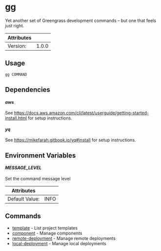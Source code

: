 # gg

Yet another set of Greengrass development commands – but one that feels just right.

| Attributes       | &nbsp;
|------------------|-------------
| Version:         | 1.0.0

## Usage

```bash
gg COMMAND
```

## Dependencies

#### *aws*

See https://docs.aws.amazon.com/cli/latest/userguide/getting-started-install.html for setup instructions.

#### *yq*

See https://mikefarah.gitbook.io/yq#install for setup instructions.

## Environment Variables

#### *MESSAGE_LEVEL*

Set the command message level

| Attributes      | &nbsp;
|-----------------|-------------
| Default Value:  | INFO

## Commands

- [template](gg%20template) - List project templates
- [component](gg%20component) - Manage components
- [remote-deployment](gg%20remote-deployment) - Manage remote deployments
- [local-deployment](gg%20local-deployment) - Manage local deployments


